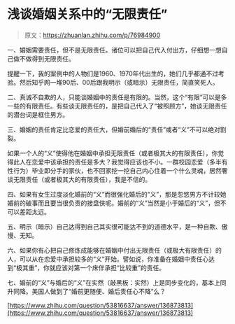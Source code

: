 # 浅谈婚姻关系中的“无限责任”

> 原文：<https://zhuanlan.zhihu.com/p/76984900>

一、婚姻需要责任，但不是无限责任。诸位可以把自己代入付出方，仔细想一想自己做不做得到无限责任。

[](https://www.zhihu.com/question/39814190/answer/440540956)

提醒一下，我的案例中的人物们是1960、1970年代出生的，她们几乎都通不过考验。然后知乎网一堆90后、00后跟我明示（或暗示）无限责任，简直笑死人。

二、真诚不自欺的人，只能谈婚姻中的责任是有限的。当然，这个“有限”可以是多一些的有限责任。有些谈无限责任的，是把自己代入了“被照顾方”，她谈无限责任的潜台词是框住男方。

三、婚姻的责任肯定比恋爱的责任大，但婚前婚后的“责任”或者“义”不可以绝对割裂。

如果一个人的“义”使得他在婚姻中承担无限责任（或者极其大的有限责任），你觉得此人在恋爱中该承担的责任是多大？我觉得应该也不小。一群校园恋爱（多半有性行为）毕业即分手的家伙，也不回家挖一挖自己内心住着一个什么灵魂，居然奢谈无限责任（或者极其大的有限责任），我是不信的。

四、如果有女生过度淡化婚前的“义”而很强化婚后的“义”，那是忽悠男方不计较她婚前的破事而且要当很负责的接盘侠呢。婚前的“义”当然是小于婚后的“义”，但不可以差距太远。

五、明示（暗示）自己达得到自己其实很可能达不到的道德水平，是一种自欺、傲慢、无知。

六、如果你有心把自己修炼成能够在婚姻中付出无限责任（或极大有限责任）的人，可以从在恋爱中承担较多的“义”开始。譬如说，你准备在婚姻中责任心达到“极其重”，你就应该对第一个床伴承担“比较重”的责任。

七、婚前的“义”与婚后的“义”在实然（敲黑板：实然）上是同步变化的，基本上同升同降。美国人做到了“婚前更随便、婚后责任心不降”么？

[https://www.zhihu.com/question/53816637/answer/136873813](https://www.zhihu.com/question/53816637/answer/136873813)